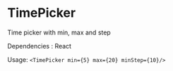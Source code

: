 # TimePicker
Time picker  with min, max and step

Dependencies : React

Usage: ``` <TimePicker min={5} max={20} minStep={10}/> ```
